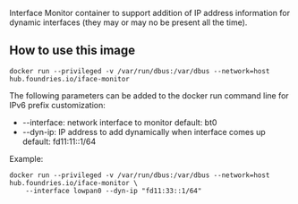 Interface Monitor container to support addition of IP address information
for dynamic interfaces (they may or may no be present all the time).

## How to use this image

```
docker run --privileged -v /var/run/dbus:/var/dbus --network=host hub.foundries.io/iface-monitor
```

The following parameters can be added to the docker run command line for
IPv6 prefix customization:

- --interface: network interface to monitor
  default: bt0
- --dyn-ip: IP address to add dynamically when interface comes up
  default: fd11:11::1/64

Example:
```
docker run --privileged -v /var/run/dbus:/var/dbus --network=host hub.foundries.io/iface-monitor \
    --interface lowpan0 --dyn-ip "fd11:33::1/64"
```
